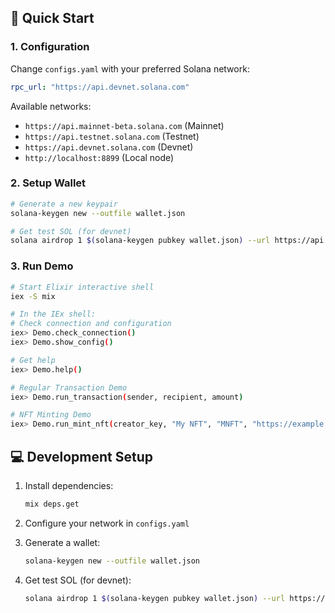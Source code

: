 ## 🚀 Quick Start

### 1. Configuration

Change `configs.yaml` with your preferred Solana network:

```yaml
rpc_url: "https://api.devnet.solana.com"
```

Available networks:
- `https://api.mainnet-beta.solana.com` (Mainnet)
- `https://api.testnet.solana.com` (Testnet)
- `https://api.devnet.solana.com` (Devnet)
- `http://localhost:8899` (Local node)

### 2. Setup Wallet

```bash
# Generate a new keypair
solana-keygen new --outfile wallet.json

# Get test SOL (for devnet)
solana airdrop 1 $(solana-keygen pubkey wallet.json) --url https://api.devnet.solana.com
```

### 3. Run Demo

```bash
# Start Elixir interactive shell
iex -S mix

# In the IEx shell:
# Check connection and configuration
iex> Demo.check_connection()
iex> Demo.show_config()

# Get help
iex> Demo.help()

# Regular Transaction Demo
iex> Demo.run_transaction(sender, recipient, amount)

# NFT Minting Demo
iex> Demo.run_mint_nft(creator_key, "My NFT", "MNFT", "https://example.com/metadata.json")
```

## 💻 Development Setup

1. Install dependencies:
   ```bash
   mix deps.get
   ```

2. Configure your network in `configs.yaml`

3. Generate a wallet:
   ```bash
   solana-keygen new --outfile wallet.json
   ```

4. Get test SOL (for devnet):
   ```bash
   solana airdrop 1 $(solana-keygen pubkey wallet.json) --url https://api.devnet.solana.com
   ```
